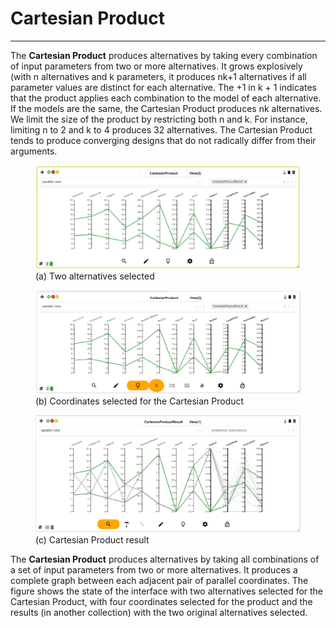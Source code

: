 # Cartesian Product

***

The **Cartesian Product** produces alternatives by taking every combination of input
parameters from two or more alternatives. It grows explosively (with n alternatives
and k parameters, it produces nk+1 alternatives if all parameter values are distinct for
each alternative. The +1 in k + 1 indicates that the product applies each combination
to the model of each alternative. If the models are the same, the Cartesian Product
produces nk alternatives. We limit the size of the product by restricting both n and k.
For instance, limiting n to 2 and k to 4 produces 32 alternatives. The Cartesian Product
tends to produce converging designs that do not radically differ from their arguments.

<figure>
    <img src="https://raw.githubusercontent.com/dstar-design-gallery/dstar-docs/develop/media/cp-init.png" width="800" />
    <figcaption>(a) Two alternatives selected</figcaption>
</figure>

<figure>
    <img src="https://raw.githubusercontent.com/dstar-design-gallery/dstar-docs/develop/media/cp-done.png" width="800" />
    <figcaption>(b) Coordinates selected for the Cartesian Product</figcaption>
</figure>

<figure>
    <img src="https://raw.githubusercontent.com/dstar-design-gallery/dstar-docs/develop/media/cp-result.png" width="800" />
    <figcaption>(c) Cartesian Product result</figcaption>
</figure>

The **Cartesian Product** produces alternatives by taking all combinations
of a set of input parameters from two or more alternatives. It produces a complete
graph between each adjacent pair of parallel coordinates. The figure shows the state
of the interface with two alternatives selected for the Cartesian Product, with four
coordinates selected for the product and the results (in another collection) with the
two original alternatives selected.
